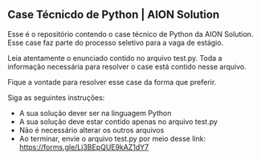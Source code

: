 ## Case Técnicdo de Python | AION Solution

Esse é o repositório contendo o case técnico de Python da AION Solution. Esse case faz parte do processo seletivo para a vaga de estágio.

Leia atentamente o enunciado contido no arquivo test.py. Toda a informação necessária para resolver o case está contido nesse arquivo.

Fique a vontade para resolver esse case da forma que preferir.

Siga as seguintes instruções:
* A sua solução dever ser na linguagem Python
* A sua solução deve estar contido apenas no arquivo test.py
* Não é necessário alterar os outros arquivos
* Ao terminar, envie o arquivo test.py por meio desse link: https://forms.gle/Lj3BEpQUE9kAZ1dY7
